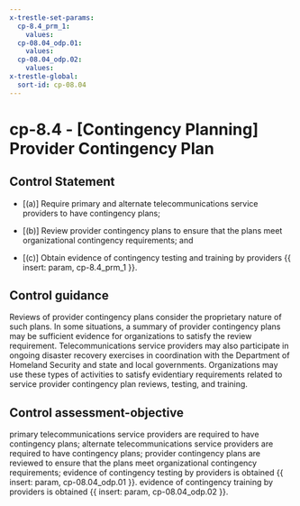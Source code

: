 ```yaml
---
x-trestle-set-params:
  cp-8.4_prm_1:
    values:
  cp-08.04_odp.01:
    values:
  cp-08.04_odp.02:
    values:
x-trestle-global:
  sort-id: cp-08.04
---
```


# cp-8.4 - \[Contingency Planning\] Provider Contingency Plan

## Control Statement

- \[(a)\] Require primary and alternate telecommunications service providers to have contingency plans;

- \[(b)\] Review provider contingency plans to ensure that the plans meet organizational contingency requirements; and

- \[(c)\] Obtain evidence of contingency testing and training by providers {{ insert: param, cp-8.4_prm_1 }}.

## Control guidance

Reviews of provider contingency plans consider the proprietary nature of such plans. In some situations, a summary of provider contingency plans may be sufficient evidence for organizations to satisfy the review requirement. Telecommunications service providers may also participate in ongoing disaster recovery exercises in coordination with the Department of Homeland Security and state and local governments. Organizations may use these types of activities to satisfy evidentiary requirements related to service provider contingency plan reviews, testing, and training.

## Control assessment-objective

primary telecommunications service providers are required to have contingency plans;
alternate telecommunications service providers are required to have contingency plans;
provider contingency plans are reviewed to ensure that the plans meet organizational contingency requirements;
evidence of contingency testing by providers is obtained {{ insert: param, cp-08.04_odp.01 }}.
evidence of contingency training by providers is obtained {{ insert: param, cp-08.04_odp.02 }}.

